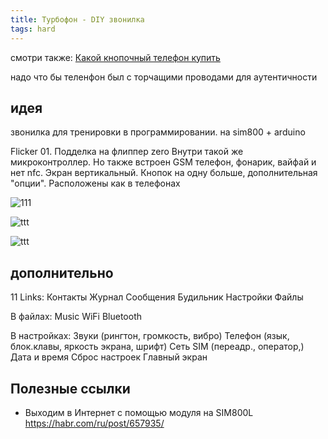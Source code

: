 ```yaml
---
title: Турбофон - DIY звонилка
tags: hard
---
```


смотри также: [Какой кнопочный телефон купить](/drafts/vybor-telefona.md)

надо что бы теленфон был с торчащими проводами для аутентичности

## идея
звонилка для тренировки в программировании. на sim800 + arduino

Flicker 01. Подделка на флиппер zero
Внутри такой же микроконтроллер. Но также встроен GSM телефон, фонарик, вайфай и нет nfc.
Экран вертикальный. Кнопок на одну больше, дополнительная "опции". Расположены как в телефонах

![111](https://user-images.githubusercontent.com/17731587/181620428-ed1eed65-015d-43bb-b8ae-0dcc8893ad77.png)


![ttt](https://user-images.githubusercontent.com/17731587/187046869-944012b1-a530-4961-8807-d5f3fa62aa07.jpg)


![ttt](https://user-images.githubusercontent.com/17731587/187050175-3bf2976f-6d40-4f6a-b6c9-d905f9022c02.jpg)

## дополнительно

11 Links:
Контакты
Журнал
Сообщения
Будильник
Настройки
Файлы

В файлах:
Music
WiFi 
Bluetooth

В настройках:
Звуки (рингтон, громкость, вибро)
Телефон (язык, блок.клавы, яркость экрана, шрифт)
Сеть SIM (переадр., оператор,)
Дата и время
Сброс настроек
Главный экран



## Полезные ссылки
- Выходим в Интернет с помощью модуля на SIM800L <https://habr.com/ru/post/657935/>
